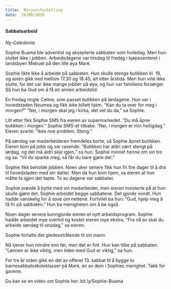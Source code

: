 ```yaml
---
title:  Misjonsfortelling
date:  16/08/2019
---
```


#### Sabbatsarbeid

_Ny-Caledonia_

Sophie Buama ble adventist og aksepterte sabbaten som hviledag. Men hun sluttet ikke i jobben. Arbeidsdagene var tirsdag til fredag i kjøpesenteret i landsbyen Mebuet på den lille øya Maré.

Sophie likte ikke å arbeide på sabbaten. Hun skulle stenge butikken kl. 19, og solen gikk ned mellom 17.30 og 18.45, alt etter årstida. Men hun ville ikke slutte, for det var ikke mange jobber på øya, og hun var familiens forsørger. Så hun ba Gud om å få en annen arbeidstid.

En fredag ringte Celine, som passet butikken på lørdagene. Hun var i hovedstaden Noumea og fikk ikke billett hjem. ”Kan du ta over for meg i morgen?” ”Nei, i morgen skal jeg i kirka, det vet du da,” sa Sophie.

Litt etter fikk Sophie SMS fra eieren av supermarkedet. ”Du må åpne butikken i morgen.” Sophie SMS-et tilbake: ”Nei, i morgen er min helligdag.” Eieren svarte: ”Ikke noe problem. Steng.”

På søndag var medarbeideren fremdeles borte, så Sophie åpnet butikken. Eieren kom på jobb og var rasende: ”Butikken har aldri vært stengt på lørdag, og det må aldri skje igjen,” sa hun. Sophie minnet henne om sin tro og sa: ”Vil du sparke meg, så får du bare gjøre det.”

Sophie fikk beholde jobben. Noen uker senere fikk hun fri fire dager til å dra til hovedstaden med sin datter. Men da hun kom hjem, sa eieren at hun måtte ta igjen det tapte. To av dagene var sabbater.

Sophie prøvde å bytte med sin medarbeider, men eieren insisterte på at hun skulle gjøre det. Sophie arbeidet begge sabbatene. Det gjorde vondt. Hun hadde vanskelig for å sove om nettene. Fortvilet ba hun: ”Gud, hjelp meg å få fri på sabbaten.” Hun ba menigheten om å be også.

Noen dager senere kunngjorde eieren et nytt arbeidsprogram. Sophie hadde arbeidet mye overtid og kostet eieren mye ekstra. ”Fra nå av skal du arbeide søndag til onsdag,” sa eieren.

Sophie fortalte det gledesstrålende til sin mann.

Nå tjener hun mindre enn før, men det er fint. Hun kan tilbe på sabbaten. ”Lønnen er ikke viktig, men tiden med Gud er viktig,” sa hun.

For tre år siden gikk en del av offeret 13. sabbat til å bygge to barnesabbatsskoleklasser på Maré, en av dem i Sophies menighet. Takk for gavene.

Du kan se en video om Sophie her: bit.ly/Sophie-Buama
